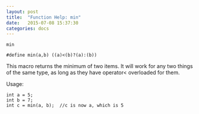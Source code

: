 ```yaml
---
layout: post
title:  "Function Help: min"
date:   2015-07-08 15:37:30
categories: docs
---
```


	min
	
	#define min(a,b) ((a)<(b)?(a):(b))

This macro returns the minimum of two items. 
It will work for any two things of the same type, as long as they have operator< overloaded for them.

Usage:

	int a = 5;
	int b = 7;
	int c = min(a, b);	//c is now a, which is 5


